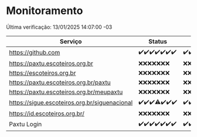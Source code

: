 # Monitoramento

Última verificação: 13/01/2025 14:07:00 -03

|Serviço|Status|Últimas 24h|
|---|---|---|
|https://github.com|<span title="2025-01-06: OK=23">✔️</span><span title="2025-01-07: OK=22">✔️</span><span title="2025-01-08: OK=23">✔️</span><span title="2025-01-09: OK=23">✔️</span><span title="2025-01-10: OK=23">✔️</span><span title="2025-01-11: OK=23">✔️</span><span title="2025-01-12: OK=17">✔️</span>|<span title="12/01/2025 15:09:00 -03 : 200">✔️</span><span title="12/01/2025 16:04:00 -03 : 200">✔️</span><span title="12/01/2025 17:08:00 -03 : 200">✔️</span><span title="12/01/2025 18:06:00 -03 : 200">✔️</span><span title="12/01/2025 19:07:00 -03 : 200">✔️</span><span title="12/01/2025 20:07:00 -03 : 200">✔️</span><span title="12/01/2025 21:43:00 -03 : 200">✔️</span><span title="12/01/2025 23:15:00 -03 : 200">✔️</span><span title="13/01/2025 00:19:00 -03 : 200">✔️</span><span title="13/01/2025 01:11:00 -03 : 200">✔️</span><span title="13/01/2025 02:09:00 -03 : 200">✔️</span><span title="13/01/2025 03:13:00 -03 : 200">✔️</span><span title="13/01/2025 04:08:00 -03 : 200">✔️</span><span title="13/01/2025 05:12:00 -03 : 200">✔️</span><span title="13/01/2025 06:09:00 -03 : 200">✔️</span><span title="13/01/2025 07:09:00 -03 : 200">✔️</span><span title="13/01/2025 08:07:00 -03 : 200">✔️</span><span title="13/01/2025 09:16:00 -03 : 200">✔️</span><span title="13/01/2025 10:16:00 -03 : 200">✔️</span><span title="13/01/2025 11:08:00 -03 : 200">✔️</span><span title="13/01/2025 12:09:00 -03 : 200">✔️</span><span title="13/01/2025 13:10:00 -03 : 200">✔️</span><span title="13/01/2025 14:07:00 -03 : 200">✔️</span>|
|https://paxtu.escoteiros.org.br|<span title="2025-01-06: Falhas=23">❌</span><span title="2025-01-07: Falhas=22">❌</span><span title="2025-01-08: Falhas=23">❌</span><span title="2025-01-09: Falhas=23">❌</span><span title="2025-01-10: Falhas=23">❌</span><span title="2025-01-11: Falhas=23">❌</span><span title="2025-01-12: Falhas=17">❌</span>|<span title="12/01/2025 15:09:00 -03 : 403">❌</span><span title="12/01/2025 16:04:00 -03 : 403">❌</span><span title="12/01/2025 17:08:00 -03 : 403">❌</span><span title="12/01/2025 18:06:00 -03 : 403">❌</span><span title="12/01/2025 19:07:00 -03 : 403">❌</span><span title="12/01/2025 20:07:00 -03 : 403">❌</span><span title="12/01/2025 21:43:00 -03 : 403">❌</span><span title="12/01/2025 23:15:00 -03 : 403">❌</span><span title="13/01/2025 00:19:00 -03 : 403">❌</span><span title="13/01/2025 01:11:00 -03 : 403">❌</span><span title="13/01/2025 02:09:00 -03 : 403">❌</span><span title="13/01/2025 03:13:00 -03 : 403">❌</span><span title="13/01/2025 04:08:00 -03 : 403">❌</span><span title="13/01/2025 05:12:00 -03 : 403">❌</span><span title="13/01/2025 06:09:00 -03 : 403">❌</span><span title="13/01/2025 07:09:00 -03 : 403">❌</span><span title="13/01/2025 08:07:00 -03 : 403">❌</span><span title="13/01/2025 09:16:00 -03 : 403">❌</span><span title="13/01/2025 10:16:00 -03 : 403">❌</span><span title="13/01/2025 11:08:00 -03 : 403">❌</span><span title="13/01/2025 12:09:00 -03 : 403">❌</span><span title="13/01/2025 13:10:00 -03 : 403">❌</span><span title="13/01/2025 14:07:00 -03 : 403">❌</span>|
|https://escoteiros.org.br|<span title="2025-01-06: Falhas=23">❌</span><span title="2025-01-07: Falhas=22">❌</span><span title="2025-01-08: Falhas=23">❌</span><span title="2025-01-09: Falhas=23">❌</span><span title="2025-01-10: Falhas=23">❌</span><span title="2025-01-11: Falhas=23">❌</span><span title="2025-01-12: Falhas=17">❌</span>|<span title="12/01/2025 15:09:00 -03 : 403">❌</span><span title="12/01/2025 16:04:00 -03 : 403">❌</span><span title="12/01/2025 17:08:00 -03 : 403">❌</span><span title="12/01/2025 18:06:00 -03 : 403">❌</span><span title="12/01/2025 19:07:00 -03 : 403">❌</span><span title="12/01/2025 20:07:00 -03 : 403">❌</span><span title="12/01/2025 21:43:00 -03 : 403">❌</span><span title="12/01/2025 23:15:00 -03 : 403">❌</span><span title="13/01/2025 00:19:00 -03 : 403">❌</span><span title="13/01/2025 01:11:00 -03 : 403">❌</span><span title="13/01/2025 02:09:00 -03 : 403">❌</span><span title="13/01/2025 03:13:00 -03 : 403">❌</span><span title="13/01/2025 04:09:00 -03 : 403">❌</span><span title="13/01/2025 05:12:00 -03 : 403">❌</span><span title="13/01/2025 06:09:00 -03 : 403">❌</span><span title="13/01/2025 07:09:00 -03 : 403">❌</span><span title="13/01/2025 08:07:00 -03 : 403">❌</span><span title="13/01/2025 09:16:00 -03 : 403">❌</span><span title="13/01/2025 10:16:00 -03 : 403">❌</span><span title="13/01/2025 11:08:00 -03 : 403">❌</span><span title="13/01/2025 12:09:00 -03 : 403">❌</span><span title="13/01/2025 13:10:00 -03 : 403">❌</span><span title="13/01/2025 14:07:00 -03 : 403">❌</span>|
|https://paxtu.escoteiros.org.br/paxtu|<span title="2025-01-06: Falhas=23">❌</span><span title="2025-01-07: Falhas=22">❌</span><span title="2025-01-08: Falhas=23">❌</span><span title="2025-01-09: Falhas=23">❌</span><span title="2025-01-10: Falhas=23">❌</span><span title="2025-01-11: Falhas=23">❌</span><span title="2025-01-12: Falhas=17">❌</span>|<span title="12/01/2025 15:09:00 -03 : 403">❌</span><span title="12/01/2025 16:04:00 -03 : 403">❌</span><span title="12/01/2025 17:08:00 -03 : 403">❌</span><span title="12/01/2025 18:06:00 -03 : 403">❌</span><span title="12/01/2025 19:07:00 -03 : 403">❌</span><span title="12/01/2025 20:07:00 -03 : 403">❌</span><span title="12/01/2025 21:43:00 -03 : 403">❌</span><span title="12/01/2025 23:15:00 -03 : 403">❌</span><span title="13/01/2025 00:19:00 -03 : 403">❌</span><span title="13/01/2025 01:11:00 -03 : 403">❌</span><span title="13/01/2025 02:09:00 -03 : 403">❌</span><span title="13/01/2025 03:13:00 -03 : 403">❌</span><span title="13/01/2025 04:09:00 -03 : 403">❌</span><span title="13/01/2025 05:12:00 -03 : 403">❌</span><span title="13/01/2025 06:09:00 -03 : 403">❌</span><span title="13/01/2025 07:09:00 -03 : 403">❌</span><span title="13/01/2025 08:07:00 -03 : 403">❌</span><span title="13/01/2025 09:16:00 -03 : 403">❌</span><span title="13/01/2025 10:16:00 -03 : 403">❌</span><span title="13/01/2025 11:08:00 -03 : 403">❌</span><span title="13/01/2025 12:09:00 -03 : 403">❌</span><span title="13/01/2025 13:10:00 -03 : 403">❌</span><span title="13/01/2025 14:07:00 -03 : 403">❌</span>|
|https://paxtu.escoteiros.org.br/meupaxtu|<span title="2025-01-06: Falhas=23">❌</span><span title="2025-01-07: Falhas=22">❌</span><span title="2025-01-08: Falhas=23">❌</span><span title="2025-01-09: Falhas=23">❌</span><span title="2025-01-10: Falhas=23">❌</span><span title="2025-01-11: Falhas=23">❌</span><span title="2025-01-12: Falhas=17">❌</span>|<span title="12/01/2025 15:09:00 -03 : 403">❌</span><span title="12/01/2025 16:04:00 -03 : 403">❌</span><span title="12/01/2025 17:08:00 -03 : 403">❌</span><span title="12/01/2025 18:06:00 -03 : 403">❌</span><span title="12/01/2025 19:07:00 -03 : 403">❌</span><span title="12/01/2025 20:07:00 -03 : 403">❌</span><span title="12/01/2025 21:43:00 -03 : 403">❌</span><span title="12/01/2025 23:15:00 -03 : 403">❌</span><span title="13/01/2025 00:19:00 -03 : 403">❌</span><span title="13/01/2025 01:11:00 -03 : 403">❌</span><span title="13/01/2025 02:09:00 -03 : 403">❌</span><span title="13/01/2025 03:13:00 -03 : 403">❌</span><span title="13/01/2025 04:09:00 -03 : 403">❌</span><span title="13/01/2025 05:12:00 -03 : 403">❌</span><span title="13/01/2025 06:09:00 -03 : 403">❌</span><span title="13/01/2025 07:09:00 -03 : 403">❌</span><span title="13/01/2025 08:07:00 -03 : 403">❌</span><span title="13/01/2025 09:16:00 -03 : 403">❌</span><span title="13/01/2025 10:16:00 -03 : 403">❌</span><span title="13/01/2025 11:08:00 -03 : 403">❌</span><span title="13/01/2025 12:09:00 -03 : 403">❌</span><span title="13/01/2025 13:10:00 -03 : 403">❌</span><span title="13/01/2025 14:07:00 -03 : 403">❌</span>|
|https://sigue.escoteiros.org.br/siguenacional|<span title="2025-01-06: OK=23">✔️</span><span title="2025-01-07: OK=22">✔️</span><span title="2025-01-08: OK=23">✔️</span><span title="2025-01-09: OK=22, Falhas=1">⚠️</span><span title="2025-01-10: OK=23">✔️</span><span title="2025-01-11: OK=23">✔️</span><span title="2025-01-12: OK=17">✔️</span>|<span title="12/01/2025 15:09:00 -03 : 200">✔️</span><span title="12/01/2025 16:04:00 -03 : 200">✔️</span><span title="12/01/2025 17:08:00 -03 : 200">✔️</span><span title="12/01/2025 18:06:00 -03 : 200">✔️</span><span title="12/01/2025 19:07:00 -03 : 200">✔️</span><span title="12/01/2025 20:07:00 -03 : 200">✔️</span><span title="12/01/2025 21:43:00 -03 : 200">✔️</span><span title="12/01/2025 23:15:00 -03 : 200">✔️</span><span title="13/01/2025 00:19:00 -03 : 200">✔️</span><span title="13/01/2025 01:11:00 -03 : 200">✔️</span><span title="13/01/2025 02:09:00 -03 : 200">✔️</span><span title="13/01/2025 03:13:00 -03 : 200">✔️</span><span title="13/01/2025 04:09:00 -03 : 200">✔️</span><span title="13/01/2025 05:12:00 -03 : 200">✔️</span><span title="13/01/2025 06:09:00 -03 : 200">✔️</span><span title="13/01/2025 07:09:00 -03 : 200">✔️</span><span title="13/01/2025 08:07:00 -03 : 200">✔️</span><span title="13/01/2025 09:16:00 -03 : 200">✔️</span><span title="13/01/2025 10:16:00 -03 : 200">✔️</span><span title="13/01/2025 11:08:00 -03 : 200">✔️</span><span title="13/01/2025 12:09:00 -03 : 200">✔️</span><span title="13/01/2025 13:10:00 -03 : 200">✔️</span><span title="13/01/2025 14:07:00 -03 : 200">✔️</span>|
|https://id.escoteiros.org.br/|<span title="2025-01-06: Falhas=23">❌</span><span title="2025-01-07: Falhas=22">❌</span><span title="2025-01-08: Falhas=23">❌</span><span title="2025-01-09: Falhas=23">❌</span><span title="2025-01-10: Falhas=23">❌</span><span title="2025-01-11: Falhas=23">❌</span><span title="2025-01-12: Falhas=17">❌</span>|<span title="12/01/2025 15:09:00 -03 : 403">❌</span><span title="12/01/2025 16:04:00 -03 : 403">❌</span><span title="12/01/2025 17:08:00 -03 : 403">❌</span><span title="12/01/2025 18:06:00 -03 : 403">❌</span><span title="12/01/2025 19:07:00 -03 : 403">❌</span><span title="12/01/2025 20:07:00 -03 : 403">❌</span><span title="12/01/2025 21:43:00 -03 : 403">❌</span><span title="12/01/2025 23:15:00 -03 : 403">❌</span><span title="13/01/2025 00:19:00 -03 : 403">❌</span><span title="13/01/2025 01:11:00 -03 : 403">❌</span><span title="13/01/2025 02:09:00 -03 : 403">❌</span><span title="13/01/2025 03:13:00 -03 : 403">❌</span><span title="13/01/2025 04:09:00 -03 : 403">❌</span><span title="13/01/2025 05:12:00 -03 : 403">❌</span><span title="13/01/2025 06:09:00 -03 : 403">❌</span><span title="13/01/2025 07:09:00 -03 : 403">❌</span><span title="13/01/2025 08:07:00 -03 : 403">❌</span><span title="13/01/2025 09:16:00 -03 : 403">❌</span><span title="13/01/2025 10:16:00 -03 : 403">❌</span><span title="13/01/2025 11:08:00 -03 : 403">❌</span><span title="13/01/2025 12:09:00 -03 : 403">❌</span><span title="13/01/2025 13:10:00 -03 : 403">❌</span><span title="13/01/2025 14:07:00 -03 : 403">❌</span>|
|Paxtu Login|<span title="2025-01-06: OK=23">✔️</span><span title="2025-01-07: OK=22">✔️</span><span title="2025-01-08: OK=23">✔️</span><span title="2025-01-09: OK=23">✔️</span><span title="2025-01-10: OK=23">✔️</span><span title="2025-01-11: OK=23">✔️</span><span title="2025-01-12: OK=17">✔️</span>|<span title="12/01/2025 15:09:00 -03 : 200">✔️</span><span title="12/01/2025 16:04:00 -03 : 200">✔️</span><span title="12/01/2025 17:08:00 -03 : 200">✔️</span><span title="12/01/2025 18:06:00 -03 : 200">✔️</span><span title="12/01/2025 19:07:00 -03 : 200">✔️</span><span title="12/01/2025 20:07:00 -03 : 200">✔️</span><span title="12/01/2025 21:43:00 -03 : 200">✔️</span><span title="12/01/2025 23:15:00 -03 : 200">✔️</span><span title="13/01/2025 00:19:00 -03 : 200">✔️</span><span title="13/01/2025 01:11:00 -03 : 200">✔️</span><span title="13/01/2025 02:09:00 -03 : 200">✔️</span><span title="13/01/2025 03:13:00 -03 : 200">✔️</span><span title="13/01/2025 04:09:00 -03 : 200">✔️</span><span title="13/01/2025 05:12:00 -03 : 200">✔️</span><span title="13/01/2025 06:09:00 -03 : 200">✔️</span><span title="13/01/2025 07:09:00 -03 : 200">✔️</span><span title="13/01/2025 08:07:00 -03 : 200">✔️</span><span title="13/01/2025 09:16:00 -03 : 200">✔️</span><span title="13/01/2025 10:16:00 -03 : 200">✔️</span><span title="13/01/2025 11:08:00 -03 : 200">✔️</span><span title="13/01/2025 12:09:00 -03 : 200">✔️</span><span title="13/01/2025 13:10:00 -03 : 200">✔️</span><span title="13/01/2025 14:07:00 -03 : 200">✔️</span>|
